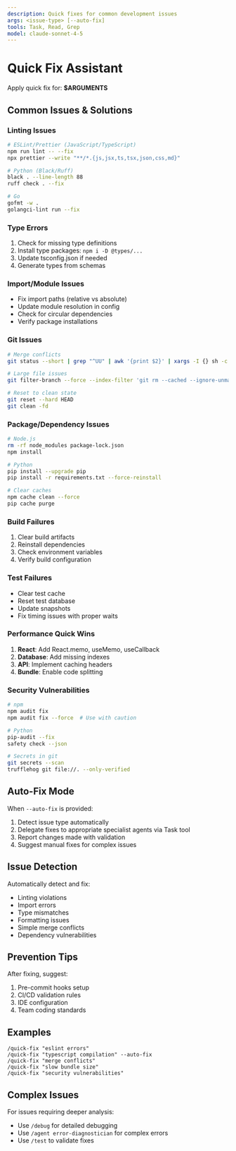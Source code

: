```yaml
---
description: Quick fixes for common development issues
args: <issue-type> [--auto-fix]
tools: Task, Read, Grep
model: claude-sonnet-4-5
---
```


# Quick Fix Assistant

Apply quick fix for: **$ARGUMENTS**

## Common Issues & Solutions

### Linting Issues
```bash
# ESLint/Prettier (JavaScript/TypeScript)
npm run lint -- --fix
npx prettier --write "**/*.{js,jsx,ts,tsx,json,css,md}"

# Python (Black/Ruff)
black . --line-length 88
ruff check . --fix

# Go
gofmt -w .
golangci-lint run --fix
```

### Type Errors
1. Check for missing type definitions
2. Install type packages: `npm i -D @types/...`
3. Update tsconfig.json if needed
4. Generate types from schemas

### Import/Module Issues
- Fix import paths (relative vs absolute)
- Update module resolution in config
- Check for circular dependencies
- Verify package installations

### Git Issues
```bash
# Merge conflicts
git status --short | grep "^UU" | awk '{print $2}' | xargs -I {} sh -c 'echo "Resolving: {}" && git checkout --theirs {} || git checkout --ours {}'

# Large file issues
git filter-branch --force --index-filter 'git rm --cached --ignore-unmatch path/to/large/file' --prune-empty --tag-name-filter cat -- --all

# Reset to clean state
git reset --hard HEAD
git clean -fd
```

### Package/Dependency Issues
```bash
# Node.js
rm -rf node_modules package-lock.json
npm install

# Python
pip install --upgrade pip
pip install -r requirements.txt --force-reinstall

# Clear caches
npm cache clean --force
pip cache purge
```

### Build Failures
1. Clear build artifacts
2. Reinstall dependencies
3. Check environment variables
4. Verify build configuration

### Test Failures
- Clear test cache
- Reset test database
- Update snapshots
- Fix timing issues with proper waits

### Performance Quick Wins
1. **React**: Add React.memo, useMemo, useCallback
2. **Database**: Add missing indexes
3. **API**: Implement caching headers
4. **Bundle**: Enable code splitting

### Security Vulnerabilities
```bash
# npm
npm audit fix
npm audit fix --force  # Use with caution

# Python
pip-audit --fix
safety check --json

# Secrets in git
git secrets --scan
trufflehog git file://. --only-verified
```

## Auto-Fix Mode

When `--auto-fix` is provided:
1. Detect issue type automatically
2. Delegate fixes to appropriate specialist agents via Task tool
3. Report changes made with validation
4. Suggest manual fixes for complex issues

## Issue Detection

Automatically detect and fix:
- Linting violations
- Import errors
- Type mismatches
- Formatting issues
- Simple merge conflicts
- Dependency vulnerabilities

## Prevention Tips

After fixing, suggest:
1. Pre-commit hooks setup
2. CI/CD validation rules
3. IDE configuration
4. Team coding standards

## Examples

```
/quick-fix "eslint errors"
/quick-fix "typescript compilation" --auto-fix
/quick-fix "merge conflicts"
/quick-fix "slow bundle size"
/quick-fix "security vulnerabilities"
```

## Complex Issues

For issues requiring deeper analysis:
- Use `/debug` for detailed debugging
- Use `/agent error-diagnostician` for complex errors
- Use `/test` to validate fixes